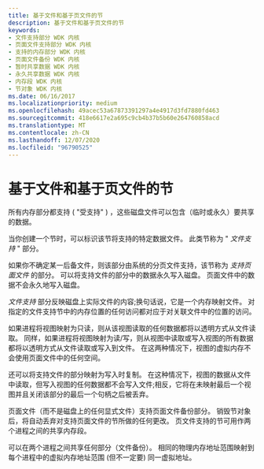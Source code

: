 ```yaml
---
title: 基于文件和基于页文件的节
description: 基于文件和基于页文件的节
keywords:
- 文件支持部分 WDK 内核
- 页面文件支持部分 WDK 内核
- 支持的内存部分 WDK 内核
- 页面文件备份 WDK 内核
- 暂时共享数据 WDK 内核
- 永久共享数据 WDK 内核
- 内存段 WDK 内核
- 节对象 WDK 内核
ms.date: 06/16/2017
ms.localizationpriority: medium
ms.openlocfilehash: 49acec53a67873391297a4e4917d3fd7880fd463
ms.sourcegitcommit: 418e6617e2a695c9cb4b37b5b60e264760858acd
ms.translationtype: MT
ms.contentlocale: zh-CN
ms.lasthandoff: 12/07/2020
ms.locfileid: "96790525"
---
```

# <a name="file-backed-and-page-file-backed-sections"></a>基于文件和基于页文件的节





所有内存部分都支持 ( "受支持" ) ，这些磁盘文件可以包含（临时或永久）要共享的数据。

当你创建一个节时，可以标识该节将支持的特定数据文件。 此类节称为 " *文件支持* " 部分。

如果你不确定某一后备文件，则该部分由系统的分页文件支持，该节称为 *支持页面文件* 的部分。 可以将支持文件的部分中的数据永久写入磁盘。 页面文件中的数据不会永久地写入磁盘。

*文件支持* 部分反映磁盘上实际文件的内容;换句话说，它是一个内存映射文件。 对指定的文件支持节中的内存位置的任何访问都对应于对关联文件中的位置的访问。

如果进程将视图映射为只读，则从该视图读取的任何数据都将以透明方式从文件读取。 同样，如果进程将视图映射为读/写，则从视图中读取或写入视图的所有数据都将以透明方式从文件读取或写入到文件。 在这两种情况下，视图的虚拟内存不会使用页面文件中的任何空间。

还可以将支持文件的部分映射为写入时复制。 在这种情况下，视图的数据从文件中读取，但写入视图的任何数据都不会写入文件;相反，它将在未映射最后一个视图并且关闭该部分的最后一个句柄之后被丢弃。

页面文件（而不是磁盘上的任何显式文件）支持页面文件备份部分。 销毁节对象后，将自动丢弃对支持页面文件的节所做的任何更改。 页文件支持的节可用作两个进程之间的共享内存段。

可以在两个进程之间共享任何部分（文件备份）。 相同的物理内存地址范围映射到每个进程中的虚拟内存地址范围 (但不一定要) 同一虚拟地址。

 

 




